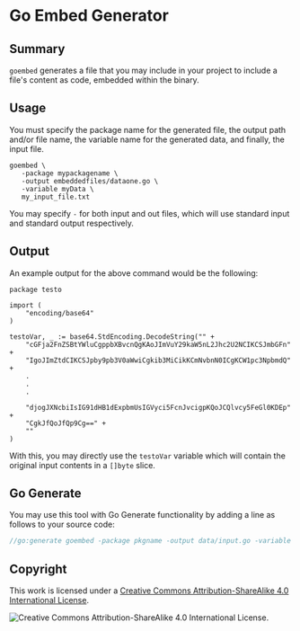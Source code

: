 # Go Embed Generator

## Summary

`goembed` generates a file that you may include in your project to include a file's content as code, embedded within the
binary.

## Usage

You must specify the package name for the generated file, the output path and/or file name, the variable name for the
generated data, and finally, the input file.

```shell
goembed \ 
   -package mypackagename \
   -output embeddedfiles/dataone.go \
   -variable myData \
   my_input_file.txt
```

You may specify `-` for both input and out files, which will use standard input and standard output respectively.

## Output

An example output for the above command would be the following:

```text
package testo

import (
	"encoding/base64"
)

testoVar, _ := base64.StdEncoding.DecodeString("" +
	"cGFja2FnZSBtYWluCgppbXBvcnQgKAoJImVuY29kaW5nL2Jhc2U2NCIKCSJmbGFn" +
	"IgoJImZtdCIKCSJpby9pb3V0aWwiCgkib3MiCikKCmNvbnN0ICgKCW1pc3NpbmdQ" +
	.
	.
	.
	
	"djogJXNcbiIsIG91dHB1dExpbmUsIGVyci5FcnJvcigpKQoJCQlvcy5FeGl0KDEp" +
	"CgkJfQoJfQp9Cg==" +
	""
)
```

With this, you may directly use the `testoVar` variable which will contain the original input contents in a `[]byte`
slice.

## Go Generate

You may use this tool with Go Generate functionality by adding a line as follows to your source code:

```go
//go:generate goembed -package pkgname -output data/input.go -variable myData my_input_file.txt
```

## Copyright

This work is licensed under
a [Creative Commons Attribution-ShareAlike 4.0 International License](http://creativecommons.org/licenses/by-sa/4.0/).

![ Creative Commons Attribution-ShareAlike 4.0 International License.](https://i.creativecommons.org/l/by-sa/4.0/88x31.png)

